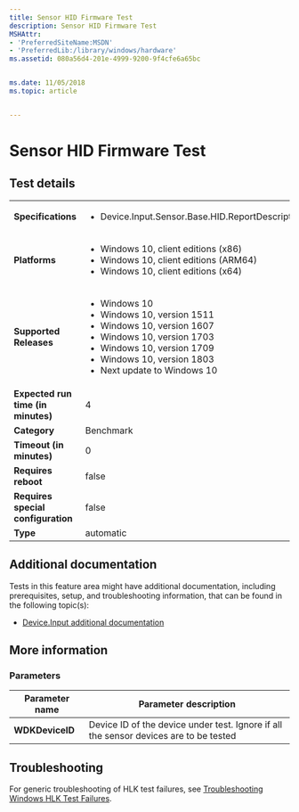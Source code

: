 ```yaml
---
title: Sensor HID Firmware Test
description: Sensor HID Firmware Test
MSHAttr:
- 'PreferredSiteName:MSDN'
- 'PreferredLib:/library/windows/hardware'
ms.assetid: 080a56d4-201e-4999-9200-9f4cfe6a65bc


ms.date: 11/05/2018
ms.topic: article


---
```


# <span id="p_hlk_test.547bf976-15af-4632-a566-70ce639e3156"></span>Sensor HID Firmware Test


## Test details

|||
|---|---|
| **Specifications**  | <ul><li>Device.Input.Sensor.Base.HID.ReportDescriptor</li></ul> |  
| **Platforms**   | <ul><li>Windows 10, client editions (x86)</li><li>Windows 10, client editions (ARM64)</li><li>Windows 10, client editions (x64)</li></ul> |
| **Supported Releases** | <ul><li>Windows 10</li><li>Windows 10, version 1511</li><li>Windows 10, version 1607</li><li>Windows 10, version 1703</li><li>Windows 10, version 1709</li><li>Windows 10, version 1803</li><li>Next update to Windows 10</li></ul> |
|**Expected run time (in minutes)**| 4 |
|**Category**| Benchmark |
|**Timeout (in minutes)**| 0 |
|**Requires reboot**| false |
|**Requires special configuration**| false |
|**Type**| automatic |



## <span id="Additional_documentation"></span><span id="additional_documentation"></span><span id="ADDITIONAL_DOCUMENTATION"></span>Additional documentation


Tests in this feature area might have additional documentation, including prerequisites, setup, and troubleshooting information, that can be found in the following topic(s):

-   [Device.Input additional documentation](device-input-additional-documentation.md)

## <span id="More_information"></span><span id="more_information"></span><span id="MORE_INFORMATION"></span>More information


### <span id="Parameters"></span><span id="parameters"></span><span id="PARAMETERS"></span>Parameters

| Parameter name  | Parameter description                                                                 |
|-----------------|---------------------------------------------------------------------------------------|
| **WDKDeviceID** | Device ID of the device under test. Ignore if all the sensor devices are to be tested |



## <span id="Troubleshooting"></span><span id="troubleshooting"></span><span id="TROUBLESHOOTING"></span>Troubleshooting


For generic troubleshooting of HLK test failures, see [Troubleshooting Windows HLK Test Failures](../user/troubleshooting-windows-hlk-test-failures.md).










